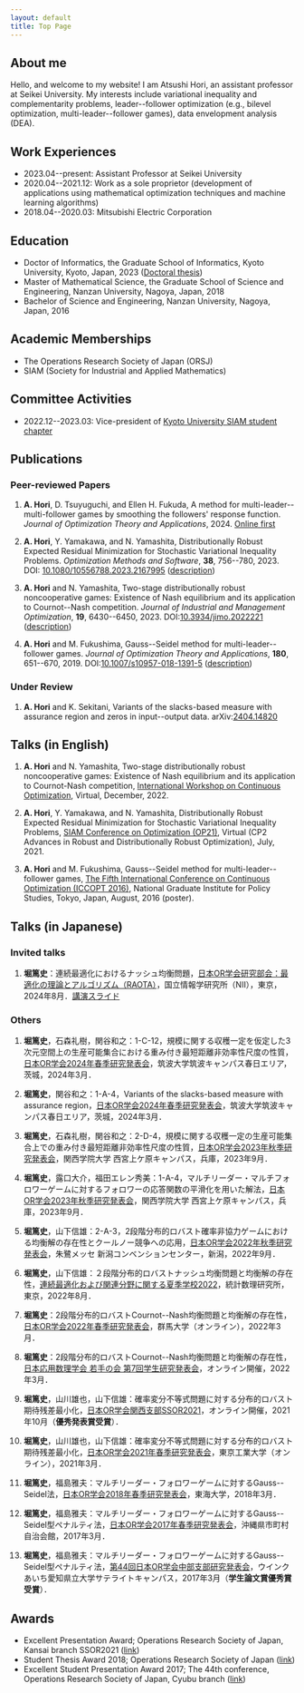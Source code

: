 ```yaml
---
layout: default
title: Top Page
---
```


## About me

Hello, and welcome to my website!
I am Atsushi Hori, an assistant professor at Seikei University.
My interests include variational inequality and complementarity problems, leader--follower optimization (e.g., bilevel optimization, multi-leader--follower games), data envelopment analysis (DEA).

<!--
My passion for optimization was sparked during my undergraduate studies at Nanzan University, where I had the privilege of studying under the guidance of Professor Masao Fukushima.
After receiving my Bachelor's and Master's degrees, I decided to take a detour and work as a software engineer for two years, which was a great learning experience but also a stark contrast to the optimization field.
Eventually, I decided to return to my roots and enrolled in the Ph.D. program at Kyoto University, where I am now supervised by Professor Nobuo Yamashita.

Although I now reside in the beautiful city of Kyoto, I am still in contact with my professors at Nanzan University, who continue to provide me with valuable advice and guidance.
I also have the opportunity to participate in online seminars on operations research, which I greatly appreciate.
All in all, I am grateful for the support and guidance of my mentors, both past and present.
-->

## Work Experiences

- 2023.04--present: Assistant Professor at Seikei University
- 2020.04--2021.12: Work as a sole proprietor (development of applications using mathematical optimization techniques and machine learning algorithms) 
- 2018.04--2020.03: Mitsubishi Electric Corporation

## Education

- Doctor of Informatics, the Graduate School of Informatics, Kyoto University, Kyoto, Japan, 2023 ([Doctoral thesis](https://repository.kulib.kyoto-u.ac.jp/dspace/handle/2433/283860))
- Master of Mathematical Science, the Graduate School of Science and Engineering, Nanzan University, Nagoya, Japan, 2018
- Bachelor of Science and Engineering, Nanzan University, Nagoya, Japan, 2016

## Academic Memberships

- The Operations Research Society of Japan (ORSJ)
- SIAM (Society for Industrial and Applied Mathematics)

## Committee Activities

- 2022.12--2023.03: Vice-president of [Kyoto University SIAM student chapter](https://sites.google.com/view/siam-sc-kyoto/home)

## Publications

### Peer-reviewed Papers

1. **A. Hori**, D. Tsuyuguchi, and Ellen H. Fukuda, A method for multi-leader--multi-follower games by smoothing the followers' response function. _Journal of Optimization Theory and Applications_, 2024. [Online first](https://link.springer.com/article/10.1007/s10957-024-02506-2)

1. **A. Hori**, Y. Yamakawa, and N. Yamashita, Distributionally Robust Expected Residual Minimization for Stochastic Variational Inequality Problems. _Optimization Methods and Software_, **38**, 756--780, 2023. DOI: [10.1080/10556788.2023.2167995](https://doi.org/10.1080/10556788.2023.2167995) ([description](./drerm_svi.html))

1. **A. Hori** and N. Yamashita, Two-stage distributionally robust noncooperative games: Existence of Nash equilibrium and its application to Cournot--Nash competition. _Journal of Industrial and Management Optimization_, **19**, 6430--6450, 2023. DOI:[10.3934/jimo.2022221](https://doi.org/10.3934/jimo.2022221) ([description](./tsnashgame.html))

1. **A. Hori** and M. Fukushima, Gauss--Seidel method for multi-leader--follower games. _Journal of Optimization Theory and Applications_, **180**, 651--670, 2019. DOI:[10.1007/s10957-018-1391-5](https://doi.org/10.1007/s10957-018-1391-5) ([description](./mlfgame.html))

### Under Review

1. **A. Hori** and K. Sekitani, Variants of the slacks-based measure with assurance region and zeros in input--output data. arXiv:[2404.14820](https://arxiv.org/abs/2404.14820)

## Talks (in English)

1. **A. Hori** and N. Yamashita, Two-stage distributionally robust noncooperative games: Existence of Nash equilibrium and its application to Cournot-Nash competition, [International Workshop on Continuous Optimization](http://www.opt.c.titech.ac.jp/DecemberWorkshop/index.html), Virtual, December, 2022.

2. **A. Hori**, Y. Yamakawa, and N. Yamashita, Distributionally Robust Expected Residual Minimization for Stochastic Variational Inequality Problems, [SIAM Conference on Optimization (OP21)](https://www.siam.org/conferences/cm/conference/op21), Virtual (CP2 Advances in Robust and Distributionally Robust Optimization), July, 2021.

3. **A. Hori** and M. Fukushima, Gauss--Seidel method for multi-leader--follower games, [The Fifth International Conference on Continuous Optimization (ICCOPT 2016)](http://www.iccopt2016.tokyo/), National Graduate Institute for Policy Studies, Tokyo, Japan, August, 2016 (poster).

## Talks (in Japanese)

### Invited talks

1. **堀篤史**：連続最適化におけるナッシュ均衡問題，[日本OR学会研究部会：最適化の理論とアルゴリズム（RAOTA）](https://orsj.org/raota/#raota7)，国立情報学研究所（NII），東京，2024年8月．[講演スライド](https://www.docswell.com/s/5848415/Z7RYQD-2024-08-05-112934)

### Others

1. **堀篤史**，石森礼樹，関谷和之：1-C-12，規模に関する収穫一定を仮定した3次元空間上の生産可能集合における重み付き最短距離非効率性尺度の性質，[日本OR学会2024年春季研究発表会](https://orsj.org/nc2024s/)，筑波大学筑波キャンパス春日エリア，茨城，2024年3月．

1. **堀篤史**，関谷和之：1-A-4，Variants of the slacks-based measure with assurance region，[日本OR学会2024年春季研究発表会](https://orsj.org/nc2024s/)，筑波大学筑波キャンパス春日エリア，茨城，2024年3月．

1. **堀篤史**，石森礼樹，関谷和之：2-D-4，規模に関する収穫一定の生産可能集合上での重み付き最短距離非効率性尺度の性質，[日本OR学会2023年秋季研究発表会](https://orsj.org/nc2023f/)，関西学院大学 西宮上ケ原キャンパス，兵庫，2023年9月．

1. **堀篤史**，露口大介，福田エレン秀美：1-A-4，マルチリーダー・マルチフォロワーゲームに対するフォロワーの応答関数の平滑化を用いた解法，[日本OR学会2023年秋季研究発表会](https://orsj.org/nc2023f/)，関西学院大学 西宮上ケ原キャンパス，兵庫，2023年9月．

1. **堀篤史**，山下信雄：2-A-3，2段階分布的ロバスト確率非協力ゲームにおける均衡解の存在性とクールノー競争への応用，[日本OR学会2022年秋季研究発表会](https://orsj.org/nc2022f/)，朱鷺メッセ 新潟コンベンションセンター，新潟，2022年9月．

2. **堀篤史**，山下信雄：２段階分布的ロバストナッシュ均衡問題と均衡解の存在性，[連続最適化および関連分野に関する夏季学校2022](https://www.ism.ac.jp/~mirai/sscoke/2022/)，統計数理研究所，東京，2022年8月．

3. **堀篤史**：2段階分布的ロバストCournot--Nash均衡問題と均衡解の存在性，[日本OR学会2022年春季研究発表会](https://www.orsj.org/nc2022s/)，群馬大学（オンライン），2022年3月．

4. **堀篤史**：2段階分布的ロバストCournot--Nash均衡問題と均衡解の存在性，[日本応用数理学会 若手の会 第7回学生研究発表会](http://wakate.jsiam.org/?p=68)，オンライン開催，2022年3月．

5. **堀篤史**，山川雄也，山下信雄：確率変分不等式問題に対する分布的ロバスト期待残差最小化，[日本OR学会関西支部SSOR2021](https://orsj.org/kansai/2021/10/05/2021%e5%b9%b4%e5%ba%a6%e9%96%a2%e8%a5%bf%e6%94%af%e9%83%a8ssor/)，オンライン開催，2021年10月（**優秀発表賞受賞**）．

6. **堀篤史**，山川雄也，山下信雄：確率変分不等式問題に対する分布的ロバスト期待残差最小化，[日本OR学会2021年春季研究発表会](https://www.orsj.or.jp/nc/2021s/)，東京工業大学（オンライン），2021年3月．

7. **堀篤史**，福島雅夫：マルチリーダー・フォロワーゲームに対するGauss--Seidel法，[日本OR学会2018年春季研究発表会](http://www.orsj.or.jp/~nc2018s/)，東海大学，2018年3月．

8. **堀篤史**，福島雅夫：マルチリーダー・フォロワーゲームに対するGauss--Seidel型ペナルティ法，[日本OR学会2017年春季研究発表会](https://www.orsj.or.jp/~nc2017s/)，沖縄県市町村自治会館，2017年3月．

9. **堀篤史**，福島雅夫：マルチリーダー・フォロワーゲームに対するGauss--Seidel型ペナルティ法，[第44回日本OR学会中部支部研究発表会](http://www.orsj.or.jp/chubu/?p=2708)，ウインクあいち愛知県立大学サテライトキャンパス，2017年3月（**学生論文賞優秀賞受賞**）．


## Awards

- Excellent Presentation Award; Operations Research Society of Japan, Kansai branch SSOR2021 ([link](https://orsj.org/kansai/2021/10/22/%e6%97%a5%e6%9c%acor%e5%ad%a6%e4%bc%9a-%e9%96%a2%e8%a5%bf%e6%94%af%e9%83%a8-2021-%e5%b9%b4%e5%ba%a6%e8%8b%a5%e6%89%8b%e7%a0%94%e7%a9%b6%e7%99%ba%e8%a1%a8%e4%bc%9a-%e5%84%aa%e7%a7%80%e7%99%ba%e8%a1%a8/))
- Student Thesis Award 2018; Operations Research Society of Japan ([link](http://www.orsj.or.jp/whatisor/award6.html))
- Excellent Student Presentation Award 2017; The 44th conference, Operations Research Society of Japan, Cyubu branch ([link](http://www.orsj.or.jp/chubu/?p=2708))
